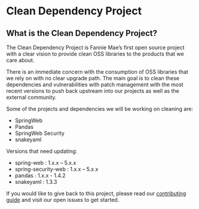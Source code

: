 # Clean Dependency Project 

## What is the Clean Dependency Project?  

The Clean Dependency Project is Fannie Mae’s first open source project with a clear vision to provide clean OSS libraries to the products that we care about.  

There is an immediate concern with the consumption of OSS libraries that we rely on with no clear upgrade path.  The main goal is to clean these dependencies and vulnerabilities with patch management with the most recent versions to push back upstream into our projects as well as the external community.  

Some of the projects and dependencies we will be working on cleaning are:

* SpringWeb
* Pandas
* SpringWeb Security 
* snakeyaml

Versions that need updating:

* spring-web : 1.x.x – 5.x.x
* spring-security-web : 1.x.x – 5.x.x
* pandas : 1.x.x - 1.4.2
* snakeyaml : 1.3.3

If you would like to give back to this project, please read our [contributing guide](https://github.com/Clean-Dependency-Project/clean-dependency-project/blob/main/CONTRIBUTING.md) and visit our open issues to get started.

